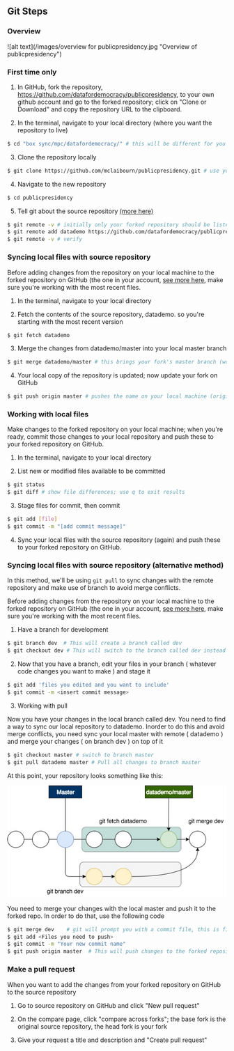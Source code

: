 ## Git Steps

### Overview 

![alt text](/images/overview for publicpresidency.jpg "Overview of
publicpresidency")



### First time only

1. In GitHub, fork the repository, https://github.com/datafordemocracy/publicpresidency, to your own github account and go to the forked repository; click on "Clone or Download" and copy the repository URL to the clipboard.

2. In the terminal, navigate to your local directory (where you want the repository to live)

```sh
$ cd "box sync/mpc/datafordemocracy/" # this will be different for you
```

3. Clone the repository locally

```sh
$ git clone https://github.com/mclaibourn/publicpresidency.git # use your GitHub name/url
```

4. Navigate to the new repository

```sh
$ cd publicpresidency
```

5. Tell git about the source repository [(more here)](https://help.github.com/articles/configuring-a-remote-for-a-fork/)

```sh
$ git remote -v # initially only your forked repository should be listed
$ git remote add datademo https://github.com/datafordemocracy/publicpresidency.git # datademo is a name we provided to reference the source repository
$ git remote -v # verify
```

### Syncing local files with source repository

Before adding changes from the repository on your local machine to the forked repository on GitHub (the one in your account,
[see more here](https://help.github.com/articles/syncing-a-fork/), make sure you're working with the most recent files.

1. In the terminal, navigate to your local directory

2. Fetch the contents of the source repository, datademo. so you're starting with the most recent version

```sh
$ git fetch datademo
```

3. Merge the changes from datademo/master into your local master branch

```sh
$ git merge datademo/master # this brings your fork's master branch (working directory) in sync with the source repository's master branch)
```

4. Your local copy of the repository is updated; now update your fork on GitHub

```sh
$ git push origin master # pushes the name on your local machine (origin) to a branch on your GitHub page (master)
```

### Working with local files

Make changes to the forked repository on your local machine; when you're ready, commit those changes to your local repository and push these to your forked repository on GitHub.

1. In the terminal, navigate to your local directory

2. List new or modified files available to be committed

```sh
$ git status
$ git diff # show file differences; use q to exit results
```

3. Stage files for commit, then commit

```sh
$ git add [file]
$ git commit -m "[add commit message]"
```

4. Sync your local files with the source repository (again) and push these to your forked repository on GitHub.

### Syncing local files with source repository (alternative method)

In this method, we'll be using ```git pull``` to sync changes with the remote repository and make use of branch to avoid
merge conflicts.

Before adding changes from the repository on your local machine to the forked repository on GitHub (the one in your account, [see more here](https://help.github.com/articles/syncing-a-fork/), make sure you're working with the most recent files.

1. Have a branch for development
```sh
$ git branch dev  # This will create a branch called dev
$ git checkout dev # This will switch to the branch called dev instead of master

```
2. Now that you have a branch, edit your files in your branch ( whatever code changes you want to make ) and stage it

```sh
$ git add 'files you edited and you want to include'
$ git commit -m <insert commit message>
```

3. Working with pull

Now you have your changes in the local branch called dev. You need to find a way to sync our local repository to
datademo. Inorder to do this and avoid merge conflicts, you need sync your local master with remote ( datademo )  and merge your changes ( on branch dev )
on top of it

```sh
$ git checkout master # switch to branch master
$ git pull datademo master # Pull all changes to branch master
```
At this point, your repository looks something like this:

![Branching in Git](images/branch.jpg)

You need to merge your changes with the local master and push it to the forked repo. In order to do that, use the
following code

```sh
$ git merge dev    # git will prompt you with a commit file, this is fine. Save it.
$ git add <Files you need to push>
$ git commit -m "Your new commit name"
$ git push origin master  # This will push changes to the forked repository
```

### Make a pull request
When you want to add the changes from your forked repository on GitHub to the source repository

1. Go to source repository on GitHub and click "New pull request"

2. On the compare page, click "compare across forks"; the base fork is the original source repository, the head fork is your fork

3. Give your request a title and description and "Create pull request"
